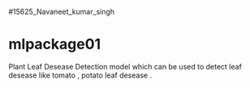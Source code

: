 #15625_Navaneet_kumar_singh
# mlpackage01
Plant Leaf Desease Detection model 
which can be used to detect leaf desease  like tomato , potato leaf desease .
